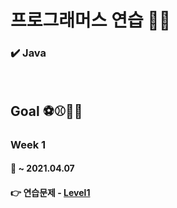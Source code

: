 # 프로그래머스 연습 🔨🔨
### ✔️ Java

<br/>

## Goal ⚽⚾🏀🤾

### Week 1 
#### 📆 ~ 2021.04.07
#### 👉 연습문제 - [Level1](https://leetcode.com/explore/featured/card/fun-with-arrays/) 
